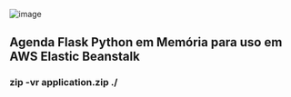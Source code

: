![image](https://github.com/roger437unix/app_flask_memory_aws/assets/33252885/a1e703d4-527c-4c4f-a61e-e4f9b1cbecb6)

## Agenda Flask Python em Memória para uso em AWS Elastic Beanstalk

### zip -vr application.zip ./



